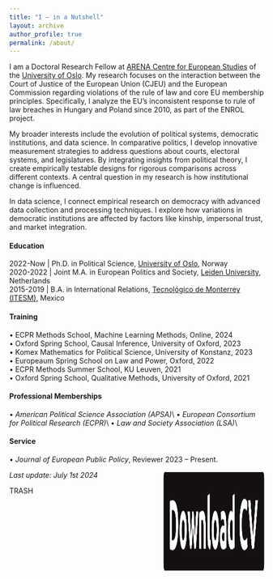 ```yaml
---
title: "I — in a Nutshell"
layout: archive
author_profile: true
permalink: /about/
---
```



I am a Doctoral Research Fellow at [ARENA Centre for European Studies](https://www.sv.uio.no/arena/english/) of the [University of Oslo](https://www.uio.no/english/). My research focuses on the interaction between the Court of Justice of the European Union (CJEU) and the European Commission regarding violations of the rule of law and core EU membership principles. Specifically, I analyze the EU’s inconsistent response to rule of law breaches in Hungary and Poland since 2010, as part of the ENROL project.

My broader interests include the evolution of political systems, democratic institutions, and data science. In comparative politics, I develop innovative measurement strategies to address questions about courts, electoral systems, and legislatures. By integrating insights from political theory, I create empirically testable designs for rigorous comparisons across different contexts. A central question in my research is how institutional change is influenced.

In data science, I connect empirical research on democracy with advanced data collection and processing techniques. I explore how variations in democratic institutions are affected by factors like kinship, impersonal trust, and market integration.

#### Education 
2022-Now | Ph.D. in Political Science, [University of Oslo](https://www.sv.uio.no/arena/english/), Norway<br>
2020-2022 | Joint M.A. in European Politics and Society, [Leiden University](https://www.universiteitleiden.nl/en/humanities), Netherlands<br>
2015-2019 |  B.A. in International Relations, [Tecnológico de Monterrey (ITESM)](https://tec.mx/en/about-us), Mexico<br>




#### Training
• ECPR Methods School, Machine Learning Methods, Online, 2024 <br>
• Oxford Spring School, Causal Inference, University of Oxford, 2023 <br>
• Komex Mathematics for Political Science, University of Konstanz, 2023 <br>
• Europeaum Spring School on Law and Power, Oxford, 2022 <br>
• ECPR Methods Summer School, KU Leuven, 2021<br>
• Oxford Spring School, Qualitative Methods, University of Oxford, 2021 <br>

#### Professional Memberships 
• _American Political Science Association (APSA)_\\
• _European Consortium for Political Research (ECPR)_\\
• _Law and Society Association (LSA)_\\
<!-- • _Europeaum Alumni_ -->
<!-- • _Erasmus Mundus Association_ -->

#### Service
 • _Journal of European Public Policy_, Reviewer 2023 – Present.
  <!-- • _Journal of Common Market Studies_ Reviewer 2023 – Present.   -->
<!-- My academic CV: [Academic CV](/assets/files/cv_mmm_latest.pdf) -->

[<img  align="right" width="200" height="200" src="/assets/images/button_download_neon.png">](/assets/files/cv_mmm_latest.pdf)

_Last update: July 1st 2024_

<!-- 
I am soon to gradute from a Erasmus Mundus Joint Masters in *European Politics and Society* at [Leiden University](https://www.universiteitleiden.nl/en/humanities/graduate-school). I’m also a contributing author and founding member of the [*European Waves*](https://www.europeanwaves.com/eps-spotlight/) blog. My research interests comprise the evolutionary trajectories of political systems, democratic performance, and data science.

Within Comparative Politics, I investigate the evolutionary trajectories of political systems and their specific institutions. By leveraging insights from political theory, I develop empirically testable research designs that allow for more scientific comparisons across time and space. One fundamental question that animates my research relates to the patterns that foster and foreclose the pathways of institutional change. That is, how do sets of institutional arrangements vary in their performance across democratic polities?

As for data science, I aim to build breaches between empirical research on democracy and novel data collection and processing techniques. Particularly, I explore the variation in the performance of democratic institutions derived from variables such as kinship, impersonal trust, or degree of market integration.

Lastly, I am a regular commentator on European and International Affairs for venues including European Waves, and [the Loop: ECPR](https://theloop.ecpr.eu/) and a recurring guest lecturer at [*the Tecnológico de Monterrey*](https://tec.mx/en/about-us) in Mexico.
 I graduated from [Leiden University](https://www.universiteitleiden.nl/en), the Netherlands, with an Erasmus Mundus Joint Masters in *European Politics and Society* and from the *[Tecnológico de Monterrey](https://tec.mx/en/about-us)*, Mexico, with a BA in International Relations. Also, I am regular commentator on European and International Affairs for venues including  *[European Waves](https://www.europeanwaves.com/eps-spotlight/)* and [the Loop: ECPR](https://theloop.ecpr.eu/) and a recurring guest lecturer at the Tecnológico de Monterrey in Mexico.  -->TRASH


